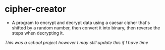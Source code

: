 # cipher-creator

* A program to encrypt and decrypt data using a caesar cipher that's shifted by a random number, then convert it into binary, then reverse the steps when decrypting it.



*This was a school project however I may still update this if I have time*
